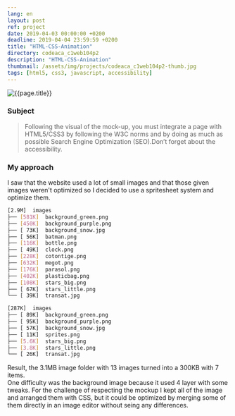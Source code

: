 ```yaml
---
lang: en
layout: post
ref: project
date: 2019-04-03 00:00:00 +0200
deadline: 2019-04-04 23:59:59 +0200
title: "HTML-CSS-Animation"
directory: codeaca_c1web104p2
description: "HTML-CSS-Animation"
thumbnail: /assets/img/projects/codeaca_c1web104p2-thumb.jpg
tags: [html5, css3, javascript, accessibility]
---
```


![{{page.title}}]({{page.thumbnail}})

### Subject

>Following the visual of the mock-up, you must integrate a page with HTML5/CSS3 by following the W3C norms and by doing as much as possible Search Engine Optimization (SEO).Don’t forget about the accessibility.

### My approach

I saw that the website used a lot of small images and that those given images weren't optimized so I decided to use a spritesheet system and optimize them.  

```bash
[2.9M]  images
├── [581K]  background_green.png
├── [450K]  background_purple.png
├── [ 73K]  background_snow.jpg
├── [ 56K]  batman.png
├── [116K]  bottle.png
├── [ 49K]  clock.png
├── [228K]  cotontige.png
├── [632K]  megot.png
├── [176K]  parasol.png
├── [402K]  plasticbag.png
├── [108K]  stars_big.png
├── [ 67K]  stars_little.png
└── [ 39K]  transat.jpg
```

```bash
[287K]  images
├── [ 89K]  background_green.png
├── [ 95K]  background_purple.png
├── [ 57K]  background_snow.jpg
├── [ 11K]  sprites.png
├── [5.6K]  stars_big.png
├── [3.8K]  stars_little.png
└── [ 26K]  transat.jpg
```

Result, the 3.1MB image folder with 13 images turned into a 300KB with 7 items.  
One difficulty was the background image because it used 4 layer with some tweaks. For the challenge of respecting the mockup I kept all of the image and arranged them with CSS, but it could be optimized by merging some of them directly in an image editor without seing any differences.  
